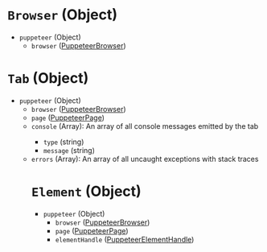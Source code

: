 # `Browser` (Object)
* `puppeteer` (Object)
  * `browser` ([PuppeteerBrowser](https://github.com/GoogleChrome/puppeteer/blob/master/docs/api.md#class-browser))

# `Tab` (Object)
* `puppeteer` (Object)
  * `browser` ([PuppeteerBrowser](https://github.com/GoogleChrome/puppeteer/blob/master/docs/api.md#class-browser))
  * `page` ([PuppeteerPage](https://github.com/GoogleChrome/puppeteer/blob/master/docs/api.md#class-page))
  * `console` (Array<Object>): An array of all console messages emitted by the
    tab
    * `type` (string)
    * `message` (string)
  * `errors` (Array<string>): An array of all uncaught exceptions with stack
    traces

# `Element` (Object)
* `puppeteer` (Object)
  * `browser` ([PuppeteerBrowser](https://github.com/GoogleChrome/puppeteer/blob/master/docs/api.md#class-browser))
  * `page` ([PuppeteerPage](https://github.com/GoogleChrome/puppeteer/blob/master/docs/api.md#class-page))
  * `elementHandle` ([PuppeteerElementHandle](https://github.com/GoogleChrome/puppeteer/blob/master/docs/api.md#class-elementhandle))
